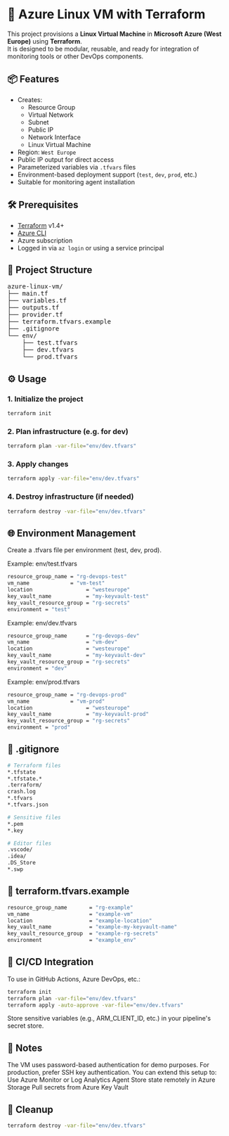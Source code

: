 # 🚀 Azure Linux VM with Terraform

This project provisions a **Linux Virtual Machine** in **Microsoft Azure (West Europe)** using **Terraform**.  
It is designed to be modular, reusable, and ready for integration of monitoring tools or other DevOps components.

## 📦 Features

- Creates:
  - Resource Group  
  - Virtual Network  
  - Subnet  
  - Public IP  
  - Network Interface  
  - Linux Virtual Machine  
- Region: `West Europe`  
- Public IP output for direct access  
- Parameterized variables via `.tfvars` files  
- Environment-based deployment support (`test`, `dev`, `prod`, etc.)  
- Suitable for monitoring agent installation  

## 🛠️ Prerequisites

- [Terraform](https://developer.hashicorp.com/terraform/downloads) v1.4+
- [Azure CLI](https://learn.microsoft.com/en-us/cli/azure/install-azure-cli)
- Azure subscription
- Logged in via `az login` or using a service principal

## 📁 Project Structure

<pre>
azure-linux-vm/
├── main.tf
├── variables.tf
├── outputs.tf
├── provider.tf
├── terraform.tfvars.example
├── .gitignore
└── env/
    ├── test.tfvars
    ├── dev.tfvars
    └── prod.tfvars
</pre>

## ⚙️ Usage

### 1. Initialize the project
```bash
terraform init
```
### 2. Plan infrastructure (e.g. for dev)
```bash
terraform plan -var-file="env/dev.tfvars"
```
### 3. Apply changes
```bash
terraform apply -var-file="env/dev.tfvars"
```
### 4. Destroy infrastructure (if needed)
```bash
terraform destroy -var-file="env/dev.tfvars"
```

## 🌐 Environment Management
Create a .tfvars file per environment (test, dev, prod).

Example: env/test.tfvars
```bash
resource_group_name = "rg-devops-test"
vm_name             = "vm-test"
location                 = "westeurope"
key_vault_name           = "my-keyvault-test"
key_vault_resource_group = "rg-secrets"
environment = "test"
```

Example: env/dev.tfvars
```bash
resource_group_name      = "rg-devops-dev"
vm_name                  = "vm-dev"
location                 = "westeurope"
key_vault_name           = "my-keyvault-dev"
key_vault_resource_group = "rg-secrets"
environment = "dev"
```

Example: env/prod.tfvars
```bash
resource_group_name = "rg-devops-prod"
vm_name             = "vm-prod"
location                 = "westeurope"
key_vault_name           = "my-keyvault-prod"
key_vault_resource_group = "rg-secrets"
environment = "prod"
```

## 🔐 .gitignore
```bash
# Terraform files
*.tfstate
*.tfstate.*
.terraform/
crash.log
*.tfvars
*.tfvars.json

# Sensitive files
*.pem
*.key

# Editor files
.vscode/
.idea/
.DS_Store
*.swp
```

## 📄 terraform.tfvars.example
```bash
resource_group_name       = "rg-example"
vm_name                   = "example-vm"
location                  = "example-location"
key_vault_name            = "example-my-keyvault-name"
key_vault_resource_group  = "example-rg-secrets"
environment               = "example_env"
```

## 🤖 CI/CD Integration
To use in GitHub Actions, Azure DevOps, etc.:
```bash
terraform init
terraform plan -var-file="env/dev.tfvars"
terraform apply -auto-approve -var-file="env/dev.tfvars"
```

Store sensitive variables (e.g., ARM_CLIENT_ID, etc.) in your pipeline's secret store.

## 🧠 Notes
The VM uses password-based authentication for demo purposes.
For production, prefer SSH key authentication.
You can extend this setup to:
Use Azure Monitor or Log Analytics Agent
Store state remotely in Azure Storage
Pull secrets from Azure Key Vault

## 🧼 Cleanup
```bash
terraform destroy -var-file="env/dev.tfvars"
```